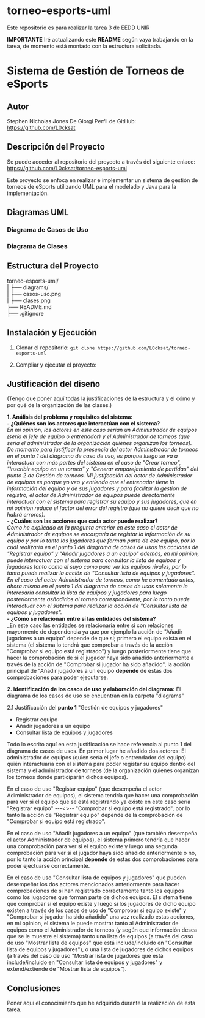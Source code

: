 # torneo-esports-uml
Este repositorio es para realizar la tarea 3 de EEDD UNIR

**IMPORTANTE** Iré actualizando este **README** según vaya trabajando en la tarea, de momento está montado con
la estructura solicitada.

# Sistema de Gestión de Torneos de eSports

## Autor
Stephen Nicholas Jones De Giorgi
Perfil de GitHub: https://github.com/L0cksat

## Descripción del Proyecto

Se puede acceder al repositorio del proyecto a través del siguiente enlace: https://github.com/L0cksat/torneo-esports-uml

Este proyecto se enfoca en realizar e implementar un sistema de gestión de torneos de eSports utilizando UML para el modelado y Java para la implementación.

## Diagramas UML
### Diagrama de Casos de Uso


### Diagrama de Clases


## Estructura del Proyecto
torneo-esports-uml/ <br>
| ├── diagrams/ <br>
|   ├── casos-uso.png <br>
|   ├── clases.png <br>
├── README.md <br>
├── .gitignore


## Instalación y Ejecución
1. Clonar el repositorio:
`git clone https://github.com/L0cksat/torneo-esports-uml`

2. Compliar y ejecutar el proyecto:

## Justificación del diseño
(Tengo que poner aquí todas la justificaciones de la estructura y el cómo y por qué de la organización de las clases.)

**1. Análisis del problema y requisitos del sistema:**
<br>
    **- ¿Quiénes son los actores que interactúan con el sistema?**
    <br>
        _En mi opinion, los actores en este caso serían un Administrador de equipos (sería el jefe de equipo o entrenador) y el Administrador de torneos (que sería el administrador de la organización quienes organizan los torneos). De momento para justificar la presencia del actor Administrador de torneos en el punto 1 del diagrama de caso de uso, es porque luego se va a interactuar con más partes del sistema en el caso de "Crear torneo", "Inscribir equipo en un torneo" y "Generar emparejamiento de partidas" del punto 2 de Gestión de torneos. Mi justifcación del actor de Administrador de equipos es porque yo veo y entiendo que el entrenador tiene la información del equipo y de sus jugadores y para facilitar la gestion de registro, el actor de Administrador de equipos puede directamente interactuar con el sistema para registrar su equipo y sus jugadores, que en mi opinion reduce el factor del error del registro (que no quiere decir que no habrá errores)._
<br>
    **- ¿Cuáles son las acciones que cada actor puede realizar?**
    <br>
        _Como he explicado en la pregunta anterior en este caso el actor de Administrador de equipos se encargaría de registar la información de su equipo y por lo tanto los jugadores que forman parte de ese equipo, por lo cuál realizaría en el punto 1 del diagrama de casos de usos las acciones de "Registrar equipo" y "Añadir jugadores a un equipo" además, en mi opinion, puede interactuar con el sistema para consultar la lista de equipos y jugadores tanto como el suyo como para ver los equipos rivales, por lo tanto puede realizar la acción de "Consultar lista de equipos y jugadores".
        En el caso del actor Administrador de torneos, como he comentado antes, ahora mismo en el punto 1 del diagrama de casos de usos solamente le interesaría consultar la lista de equipos y jugadores para luego posteriormente asñadirlos al torneo correspondiente, por lo tanto puede interactuar con el sistema para realizar la acción de "Consultar lista de equipos y jugadores"._
<br>
    **- ¿Cómo se relacionan entre sí las entidades del sistema?**
    <br>
        _En este caso las entidades se relacionaría entre sí con relaciones mayormente de dependencia ya que por ejemplo la acción de "Añadir jugadores a un equipo" depende de que si; primero el equipo exista en el sistema (el sistema lo tendrá que comprobar a través de la acción "Comprobar si equipo está registrado") y luego posteriormente tiene que hacer la comprobación de si el jugador haya sido añadido anteriormente a través de la acción de "Comprobar si jugador ha sido añadido", la acción principal de "Añadir jugadores a un equipo **depende** de estas dos comprobaciones para poder ejecutarse.



**2. Identificación de los casos de uso y elaboración del diagrama:**
El diagrama de los casos de uso se encuentran en la carpeta "diagrams"

   2.1 Justificación del **punto 1** "Gestión de equipos y jugadores"
   <ul>
    <li>Registrar equipo</li>
    <li>Añadir jugadores a un equipo</li>
    <li>Consultar lista de equipos y jugadores</li>
   </ul>
Todo lo escrito aquí en esta justificación se hace referencia al punto 1 del diagrama de casos de usos.
En primer lugar he añadido dos actores: El administrador de equipos (quien sería el jefe o entrendador del equipo) quién interactuaría con el sistema para poder registar su equipo dentro del sistema y el administrador de torneos (de la organización quienes organizan los torneos donde participarán dichos equipos).

En el caso de uso "Registar equipo" (que desempeña el actor Adiministrador de equipos), el sistema tendría que hacer una comprobación para ver si el equipo que se está registrando ya existe en este caso sería "Registrar equipo" ---<<includes>>-- "Comprobar si equipo está registrado", por lo tanto la acción de "Registrar equipo" depende de la comprobación de "Comprobar si equipo está registrado".

En el caso de uso "Añadir jugadores a un equipo" (que también desempeña el actor Administrador de equipos), el sistema primero tendría que hacer una comprobación para ver si el equipo existe y luego una segunda comprobación para ver si el jugador haya sido añadido anteriormente o no, por lo tanto 
la acción principal **depende** de estas dos comprobaciones para poder ejectuarse correctamente.

En el caso de uso "Consultar lista de equipos y jugadores" que pueden desempeñar los dos actores mencionados anteriormente para hacer comprobaciones de si han registrado correctamente tanto los equipos como los jugadores que forman parte de dichos equipos. El sistema tiene que comprobar si el equipo existe y luego si los jugadores de dicho equipo existen a través de los casos de uso de "Comprobar si equipo existe" y "Comprobar si jugador ha sido añadido" una vez realizado estas acciones, en mi opinion, el sistema le puede mostrar tanto al Administrador de equipos como el Administrador de torneos (y según que información desea que se le muestre el sistema) tanto una lista de equipos (a través del caso de uso "Mostrar lista de equipos" que está include/incluido en "Consultar lista de equipos y jugadores"), o una lista de jugadores de dichos equipos (a través del caso de uso "Mostrar lista de jugadores que está include/incluido en "Consultar lista de equipos y jugadores" y extend/extiende de "Mostrar lista de equipos").


## Conclusiones
Poner aquí el conocimiento que he adquirido durante la realización de esta tarea.